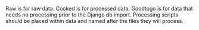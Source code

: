 Raw is for raw data. Cooked is for processed data. Goodtogo is for data that needs no processing prior to the Django db import. Processing scripts should be placed within data and named after the files they will process. 

